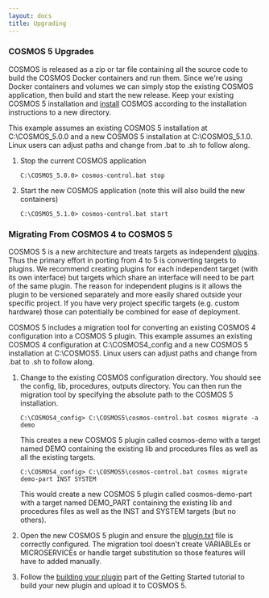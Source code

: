 ```yaml
---
layout: docs
title: Upgrading
---
```


### COSMOS 5 Upgrades

COSMOS is released as a zip or tar file containing all the source code to build the COSMOS Docker containers and run them. Since we're using Docker containers and volumes we can simply stop the existing COSMOS application, then build and start the new release. Keep your existing COSMOS 5 installation and [install]({{site.baseurl}}/docs/v5/installation) COSMOS according to the installation instructions to a new directory.

This example assumes an existing COSMOS 5 installation at C:\COSMOS_5.0.0 and a new COSMOS 5 installation at C:\COSMOS_5.1.0. Linux users can adjust paths and change from .bat to .sh to follow along.

1. Stop the current COSMOS application

    ```batch
    C:\COSMOS_5.0.0> cosmos-control.bat stop
    ```

1. Start the new COSMOS application (note this will also build the new containers)

    ```batch
    C:\COSMOS_5.1.0> cosmos-control.bat start
    ```


### Migrating From COSMOS 4 to COSMOS 5

COSMOS 5 is a new architecture and treats targets as independent [plugins]({{site.baseurl}}/docs/v5/plugins). Thus the primary effort in porting from 4 to 5 is converting targets to plugins. We recommend creating plugins for each independent target (with its own interface) but targets which share an interface will need to be part of the same plugin. The reason for independent plugins is it allows the plugin to be versioned separately and more easily shared outside your specific project. If you have very project specific targets (e.g. custom hardware) those can potentially be combined for ease of deployment.

COSMOS 5 includes a migration tool for converting an existing COSMOS 4 configuration into a COSMOS 5 plugin. This example assumes an existing COSMOS 4 configuration at C:\COSMOS4_config and a new COSMOS 5 installation at C:\COSMOS5. Linux users can adjust paths and change from .bat to .sh to follow along.

1. Change to the existing COSMOS configuration directory. You should see the config, lib, procedures, outputs directory. You can then run the migration tool by specifying the absolute path to the COSMOS 5 installation.

    ```batch
    C:\COSMOS4_config> C:\COSMOS5\cosmos-control.bat cosmos migrate -a demo
    ```

    This creates a new COSMOS 5 plugin called cosmos-demo with a target named DEMO containing the existing lib and procedures files as well as all the existing targets.

    ```batch
    C:\COSMOS4_config> C:\COSMOS5\cosmos-control.bat cosmos migrate demo-part INST SYSTEM
    ```

    This would create a new COSMOS 5 plugin called cosmos-demo-part with a target named DEMO_PART containing the existing lib and procedures files as well as the INST and SYSTEM targets (but no others).

1. Open the new COSMOS 5 plugin and ensure the [plugin.txt]({{site.baseurl}}/docs/v5/plugins#plugintxt-configuration-file) file is correctly configured. The migration tool doesn't create VARIABLEs or MICROSERVICEs or handle target substitution so those features will have to added manually.

1. Follow the [building your plugin]({{site.baseurl}}/docs/v5/gettingstarted#building-your-plugin) part of the Getting Started tutorial to build your new plugin and upload it to COSMOS 5.
